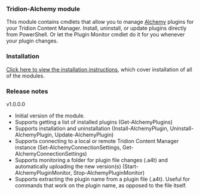 ### Tridion-Alchemy module

This module contains cmdlets that allow you to manage [Alchemy](http://www.alchemywebstore.com) plugins for your Tridion Content Manager.
Install, uninstall, or update plugins directly from PowerShell. Or let the Plugin Monitor cmdlet do it for you whenever your plugin changes.


### Installation
[Click here to view the installation instructions](https://github.com/pkjaer/tridion-powershell-modules/), which cover installation of all of the modules.


### Release notes

v1.0.0.0

- Initial version of the module.
- Supports getting a list of installed plugins (Get-AlchemyPlugins)
- Supports installation and uninstallation (Install-AlchemyPlugin, Uninstall-AlchemyPlugin, Update-AlchemyPlugin)
- Supports connecting to a local or remote Tridion Content Manager instance (Set-AlchemyConnectionSettings, Get-AlchemyConnectionSettings)
- Supports monitoring a folder for plugin file changes (.a4t) and automatically uploading the new version(s) (Start-AlchemyPluginMonitor, Stop-AlchemyPluginMonitor)
- Supports extracting the plugin name from a plugin file (.a4t). Useful for commands that work on the plugin name, as opposed to the file itself.
